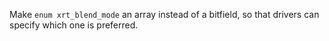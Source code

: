 Make `enum xrt_blend_mode` an array instead of a bitfield, so that drivers can
specify which one is preferred.
